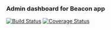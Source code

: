 ### Admin dashboard for Beacon app

[![Build Status](https://img.shields.io/travis/joewoodson/modern-js-stack.svg?style=flat-square)](https://travis-ci.org/joewoodson/modern-js-stack)
[![Coverage Status](https://img.shields.io/coveralls/joewoodson/modern-js-stack.svg?style=flat-square)](https://coveralls.io/github/joewoodson/modern-js-stack?branch=master)
